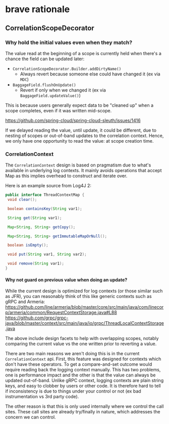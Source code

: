 # brave rationale

## CorrelationScopeDecorator

### Why hold the initial values even when they match?

The value read at the beginning of a scope is currently held when there's a
chance the field can be updated later:

* `CorrelationScopeDecorator.Builder.addDirtyName()`
  * Always revert because someone else could have changed it (ex via `MDC`)
* `BaggageField.flushOnUpdate()`
  * Revert if only when we changed it (ex via `BaggageField.updateValue()`)

This is because users generally expect data to be "cleaned up" when a scope
completes, even if it was written mid-scope.

https://github.com/spring-cloud/spring-cloud-sleuth/issues/1416

If we delayed reading the value, until update, it could be different, due to
nesting of scopes or out-of-band updates to the correlation context. Hence, we
only have one opportunity to read the value: at scope creation time.

### CorrelationContext

The `CorrelationContext` design is based on pragmatism due to what's available
in underlying log contexts. It mainly avoids operations that accept Map as this
implies overhead to construct and iterate over.

Here is an example source from Log4J 2:
```java
public interface ThreadContextMap {
 void clear();

 boolean containsKey(String var1);

 String get(String var1);

 Map<String, String> getCopy();

 Map<String, String> getImmutableMapOrNull();

 boolean isEmpty();

 void put(String var1, String var2);

 void remove(String var1);
}
```

#### Why not guard on previous value when doing an update?

While the current design is optimized for log contexts (or those similar such
as JFR), you can reasonably think of this like generic contexts such as gRPC
and Armeria:
https://github.com/line/armeria/blob/master/core/src/main/java/com/linecorp/armeria/common/RequestContextStorage.java#L88
https://github.com/grpc/grpc-java/blob/master/context/src/main/java/io/grpc/ThreadLocalContextStorage.java

The above include design facets to help with overlapping scopes, notably
comparing the current value vs the one written prior to reverting a value.

There are two main reasons we aren't doing this is in the current
`CorrelationContext` api. First, this feature was designed for contexts which
don't have these operators. To get a compare-and-set outcome would require
reading back the logging context manually. This has two problems, one is
performance impact and the other is that the value can always be updated
out-of-band. Unlike gRPC context, logging contexts are plain string keys, and
easy to clobber by users or other code. It is therefore hard to tell if
inconsistency is due to things under your control or not (ex bad
instrumentation vs 3rd party code).

The other reason is that this is only used internally where we control the
call sites. These call sites are already try/finally in nature, which addresses
the concern we can control.
